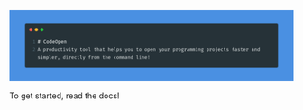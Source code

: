 ![CodeOpen, a productivity tool that helps you to open your programming projects faster and simpler, directly from the command line!](/assets/banner.png)

To get started, read the docs!
